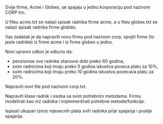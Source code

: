 Dvije firme, Acme i Globex, se spajaju u jednu korporaciju pod nazivom CORP
Inc.

U fileu acme.txt se nalazi spisak radnika firme acme, a u fileu globex.txt se
nalazi spisak radnika firme globlex.

Vas zadatak je da napraviti novu firmu pod nazivom corp, spojiti firme (to
jeste radnike) iz firme acme i iz firme globex u jednu.

Novi upravni odbor je odlucio da:
* penzionise sve radnike starosne dobi preko 60 godina,
* svim radnicima koji imaju preko 5 godina iskustva poveca platu za 10%,
* svim radnicima koji imaju preko 10 godina iskustva povecava platu za 20%.

Napraviti novi file pod nazivom corp.txt.

Napraviti klase radnik i osoba sa svim potrebnim metodama. Firmu modelirati
kao niz radnika i implementirati potrebne metode/funkcije.

Ispisati ukupan iznos mjesecnih plata svih radnika prije spajanja i poslije
spajanja.

